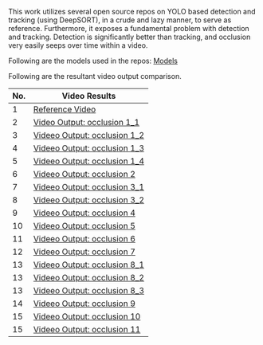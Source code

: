 This work utilizes several open source repos on YOLO based detection and tracking (using DeepSORT), in a crude and lazy manner, to serve as reference. Furthermore, it exposes a fundamental problem with detection and tracking. Detection is significantly better than tracking, and occlusion very easily seeps over time within a video.

Following are the models used in the repos: [Models](https://drive.google.com/drive/folders/1Rrg-GCYywYIAj_iATbJ0mRsgIyzQbOoU?usp=drive_link)

Following are the resultant video output comparison.

| No. | Video Results|
| --- | --- |
| 1 | [Reference Video](https://drive.google.com/file/d/1yzGkAY5VL9DgqHQvqoD82B7uk5iH4iOC/view?usp=drive_link) |
| 2 | [Video Output: occlusion 1_1](https://drive.google.com/file/d/1Ug5vJEnenUpNxhOXQBZnxf9L8zsTkBMg/view?usp=drive_link) |
| 3 | [Videeo Output: occlusion 1_2](https://drive.google.com/file/d/1n_Vb1XphDr3c8DBkBLwKsrWKduSc-hSR/view?usp=sharing) |
| 4 | [Videeo Output: occlusion 1_3](https://drive.google.com/file/d/11ROifav5bUISmU1H5OsK7fWbDvfXbVhN/view?usp=drive_link) |
| 5 | [Videeo Output: occlusion 1_4](https://drive.google.com/file/d/1fBUL3GjM7aPVO3XKI2jbKTpwt-Gf6UtC/view?usp=drive_link) |
| 6 | [Videeo Output: occlusion 2](https://drive.google.com/file/d/1P4I3aE2vBDAKO1iQypY3Miv-7_sC0kaV/view?usp=drive_link) |
| 7 | [Videeo Output: occlusion 3_1](https://drive.google.com/file/d/1Dm1cTvrXQYaFtk1azrPTsyqgnrlTvYac/view?usp=drive_link) |
| 8 | [Videeo Output: occlusion 3_2](https://drive.google.com/file/d/1VnHE1Y8k-7IC4rGxlgC5kFnZjHU2ra0x/view?usp=drive_link) |
| 9 | [Videeo Output: occlusion 4](https://drive.google.com/file/d/1RcC21eA3FeLQhFqOIXvemH7ovCNMWZe7/view?usp=drive_link) |
| 10 | [Videeo Output: occlusion 5](https://drive.google.com/file/d/1zMJoeKUpaMdYfY7W-3g4DxazpYSIzj_h/view?usp=drive_link) |
| 11 | [Videeo Output: occlusion 6](https://drive.google.com/file/d/1o9IFlLkDAicNgqeT9kV_WlAc1FH-k3Vi/view?usp=drive_link) |
| 12 | [Videeo Output: occlusion 7](https://drive.google.com/file/d/1gfqsDs4gSgNPWhYa-j9wOgPmQYYkBqZF/view?usp=drive_link) |
| 13| [Videeo Output: occlusion 8_1](https://drive.google.com/file/d/1hjh8ltkx3Egg83SGUN5JnCzmta2u8_c8/view?usp=drive_link) |
| 13| [Videeo Output: occlusion 8_2](https://drive.google.com/file/d/1FUc0WuZ7uI4Bpuw7HNMPOyqMyqiK4LPk/view?usp=drive_link) |
| 13| [Videeo Output: occlusion 8_3](https://drive.google.com/file/d/1FUc0WuZ7uI4Bpuw7HNMPOyqMyqiK4LPk/view?usp=drive_link) |
| 14 | [Videeo Output: occlusion 9](https://drive.google.com/file/d/1WbbhJUEWV40VMWnH7zKjXpzdHBzG5T0x/view?usp=drive_link) |
| 15 | [Videeo Output: occlusion 10](https://drive.google.com/file/d/1ryT92frW-jCgkbNFDcAATd8jeGEiubzS/view?usp=drive_link) |
| 15 | [Videeo Output: occlusion 11](https://drive.google.com/file/d/1X7nF1e1Fsq2t2hGHPQgQRqFRl4JLvqty/view?usp=drive_link) |
